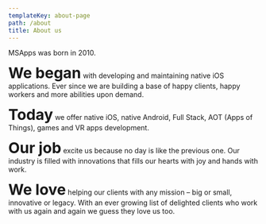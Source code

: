 ```yaml
---
templateKey: about-page
path: /about
title: About us
---
```


MSApps was born in 2010.

<first>We began</first> with developing and maintaining native iOS applications.
Ever since we are building a base of happy clients, happy workers and more abilities upon demand.

<first>Today</first> we offer native iOS, native Android, Full Stack, AOT (Apps of Things), games and VR apps development.

<first>Our job</first> excite us because no day is like the previous one. Our industry is filled with innovations that fills our hearts with joy and hands with work.

<first>We love</first> helping our clients with any mission – big or small, innovative or legacy. With an ever growing list of delighted clients who work with us again and again we guess they love us too.

<style>
first{
   font-weight: 700;
   font-size: 30px;
}
</style>
